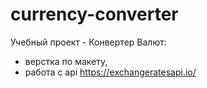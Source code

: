 # currency-converter

Учебный проект - Конвертер Валют:
- верстка по макету,
- работа с api https://exchangeratesapi.io/
